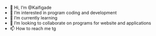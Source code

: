 - 👋 Hi, I’m @Kaifigade
- 👀 I’m interested in program coding and development
- 🌱 I’m currently learning 
- 💞️ I’m looking to collaborate on programs for website and applications
- 📫 How to reach me tg

<!---
Need a ✨ special ✨ repository because its `experienced developer` with a team of qualified developers who are ready for quality development.
